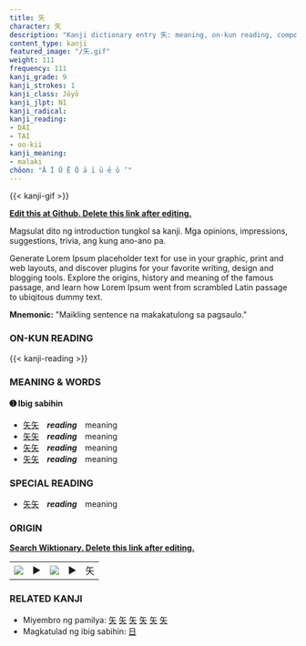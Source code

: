 ```yaml
---
title: 矢
character: 矢
description: "Kanji dictionary entry 矢: meaning, on-kun reading, compounds, origin, related kanji"
content_type: kanji
featured_image: "/矢.gif"
weight: 111
frequency: 111
kanji_grade: 9
kanji_strokes: 1
kanji_class: Jōyō
kanji_jlpt: N1
kanji_radical: 
kanji_reading: 
- DAI
- TAI
- oo-kii
kanji_meaning:
- malaki
chōon: "Ā Ī Ū Ē Ō ā ī ū ē ō ’"
---
```

[//]: # (Don't edit the line below. Kanji animated GIF code is automatically generated.)
{{< kanji-gif >}}

[//]: # (Edit below this line.)

**[Edit this at Github. Delete this link after editing.](https://github.com/tim0g/tim/tree/main/content/kanji/矢/index.md)**

Magsulat dito ng introduction tungkol sa kanji. Mga opinions, impressions, suggestions, trivia, ang kung ano-ano pa.

Generate Lorem Ipsum placeholder text for use in your graphic, print and web layouts, and discover plugins for your favorite writing, design and blogging tools. Explore the origins, history and meaning of the famous passage, and learn how Lorem Ipsum went from scrambled Latin passage to ubiqitous dummy text.
 
**Mnemonic:** "Maikling sentence na makakatulong sa pagsaulo."

### ON-KUN READING

[//]: # (Don't edit the line below. ON-KUN READING code is automatically generated.)
{{< kanji-reading >}}

### MEANING & WORDS

#### ➊ **Ibig sabihin**
  - [矢](../矢)[矢](../矢)　***reading***　meaning
  - [矢](../矢)[矢](../矢)　***reading***　meaning
  - [矢](../矢)[矢](../矢)　***reading***　meaning
  - [矢](../矢)[矢](../矢)　***reading***　meaning

### SPECIAL READING
  - [矢](../矢)[矢](../矢)　***reading***　meaning

### ORIGIN

**[Search Wiktionary. Delete this link after editing.](https://wiktionary.org/wiki/矢)**
<table class="kanji-table"><tr><td>
<img src="60px-矢-bronze.svg.png">
</td><td>▶</td><td>
<img src="60px-矢-oracle.svg.png">
</td><td>▶</td>
<td class="kanji-origin">矢</td>
</tr></table>

### RELATED KANJI
- Miyembro ng pamilya: [矢](../矢) [矢](../矢) [矢](../矢) [矢](../矢) [矢](../矢) [矢](../矢)
- Magkatulad ng ibig sabihin: [日](../日)
